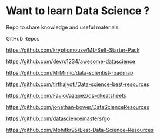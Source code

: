 # Want to learn Data Science ?
Repo to share knowledge and useful materials. 

GitHub Repos

https://github.com/krypticmouse/ML-Self-Starter-Pack 

https://github.com/devrc1234/awesome-datascience

https://github.com/MrMimic/data-scientist-roadmap

https://github.com/tirthajyoti/Data-science-best-resources

https://github.com/FavioVazquez/ds-cheatsheets

https://github.com/jonathan-bower/DataScienceResources

https://github.com/datasciencemasters/go

https://github.com/Mohitkr95/Best-Data-Science-Resources
